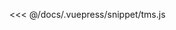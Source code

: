 <ClientOnly>
  <code-view name="tms" :is-code-view="false"/>
</ClientOnly>

<<< @/docs/.vuepress/snippet/tms.js